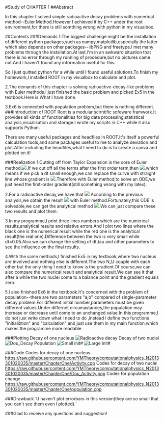 #Study of CHAPTER 1
##Abstract

In this chapter I solved simple radioactive decay problems with numerical method--Euler Method.However I achieved it by C++ under the root environment,for there is still somthing wrong with python in my visualbox.

##Contents
###Demands
1.The biggest challenge might be the installation of different python packages,such as numpy,matplotlib,especially the latter which also depends on other packages--libPNG and freetype.I met many problems through the installation.At last,I'm in an awkward situation that there is no error through my running of procedure,but no pictures came out.And I haven't found any information useful for this.

So I just quitted python for a while until I found useful solutions.To finish my homework,I installed ROOT in my visualbox to calculate and plot.

2.The demands of this chapter is solving radioactive-decay-like problems with Euler methods.I just finished the basic problem and picked Ex5 in the textbook.Here is What I have done.

3.Ex6 is connected with population problem,but there is nothing different.
###Introduction of ROOT
Root is a modular scirntific sofeware framwork.It provides all kinds of functionalities for big data processing,statistical analysis,visualisation and storage.I wrote my scripts in C++ while it also supports Python.

There are many useful packages and headfiles in ROOT.It's itself a powerful calculation tools,and some packages useful to me to analyze deviation and plot.After including the headfiles,what I need to do is to create a canva and plotted on it!

###Realization
1.Cutting off from Taylor Expansion is the core of Euler method.![](http://latex.codecogs.com/gif.latex?\N_U($Delta$t)=N_U(0)+\frac{dN_U}{dt}$Delta$t+\frac{1}{2}frac\{d^2N_U}{dt^2}($Deltat$)^2+...).If we cut off all the terms after the first order term,then ![](http://latex.codecogs.com/gif.latex?\N_Udt=N_U0+\frac{dN_U}{dt}),which means if we pick a dt small enough,we can replace the curve with straight line whose gradient is ![](http://latex.codecogs.com/gif.latex?\\frac{dN_U}{dt}).Therefore with Euler method,to solve an ODE,we just need the first-order gradient(still something wrong with my latex).

2.For a radioactive decay,we have that ![](http://latex.codecogs.com/gif.latex?\\frac{dN_U}{dt}=\frac{N_U}{tau}).According to the previous analysis,we obtain the result ![](http://latex.codecogs.com/gif.latex?\N_Udt=N_U0-\frac{N_U}{tau}*dt) with Euler method.Fortunately,this ODE is solveable,we can get the analytical method ![](http://latex.codecogs.com/gif.latex?\N_Ut=N_U0*Exp(\frac{t}{tau})).We can just compare these two results and plot them.

3.In my programme,I print three lines numbers which are the numerical results,analytical results and relative errors.And I plot two lines where the black one is the numerical result while the red one is the analytical result(the real one).Difference between the two is very small while dt=0.05.Also we can change the setting of dt,tau and other parameters to see the influence on the final results.

4.With the same methods,I finished Ex5 in my textbook,where two nucleus are involved and nothing else is different.The two N_U couple with each other but the only thing I need to know is the gradient.Of course,we can also compare the numerical result and analytical result.We can see it that after a while the two nuclei come to a balance point and the gradient equals zero.

5.I also finished Ex6 in the textbook.It's concerned with the problem of population--there are two parameters "a,b" compared of single-parameter decay problem.For different initial number,parameters must be given different values.Under differnet circumastances,the population may increase or decrease until come to an unchanged value.In this programme,I do not just write down what I need to do ,instead I define two functions "initializtion" and "calculation" and just use them in my main function,which makes the programme more readable.

###Plotting
Decay of one nucleus
![Radioactive decay](https://raw.githubusercontent.com/YMTheory/computationalphysics_N2013301020035/master/ChapterOne/Activity.png)
Decay of two nuclei
![Dou_Decay](https://raw.githubusercontent.com/YMTheory/computationalphysics_N2013301020035/master/ChapterOne/Dou_Activity.png)
Population
![Small init#](https://raw.githubusercontent.com/YMTheory/computationalphysics_N2013301020035/master/ChapterOne/Small%20Init.png)
![Large init#](https://raw.githubusercontent.com/YMTheory/computationalphysics_N2013301020035/master/ChapterOne/Large%20Init.png)

###Code
Codes for decay of one nucleus
https://raw.githubusercontent.com/YMTheory/computationalphysics_N2013301020035/master/ChapterOne/Activity.cpp
Codes for decay of two nuclei
https://raw.githubusercontent.com/YMTheory/computationalphysics_N2013301020035/master/ChapterOne/Dou_Activity.png
Codes for population change
https://raw.githubusercontent.com/YMTheory/computationalphysics_N2013301020035/master/ChapterOne/population.cpp

###Drawback
1.I haven't plot errorbars in this version(they are so small that you can't see them even I plotted).`


###Glad to receive any questions and suggestion!
